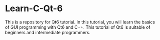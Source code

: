 # Learn-C-Qt-6
This is a repository for Qt6 tutorial. In this tutorial, you will learn the basics of GUI programming with Qt6 and C++. This tutorial of Qt6 is suitable of beginners and intermediate programmers.
